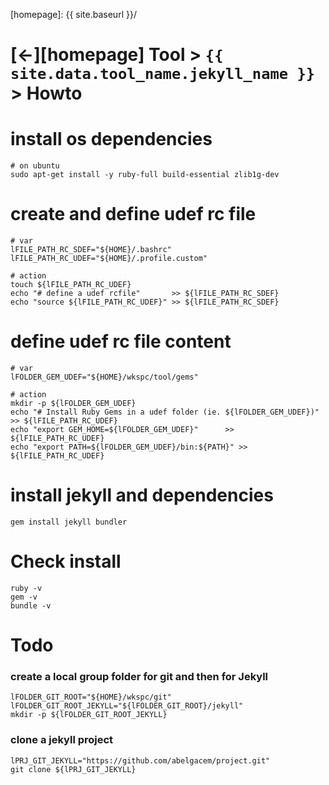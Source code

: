 ---
---


[//]: #(Reference)
[homepage]:   {{ site.baseurl }}/

# [&larr;][homepage] Tool > `{{ site.data.tool_name.jekyll_name }}` > Howto






# install os dependencies
```shell
# on ubuntu
sudo apt-get install -y ruby-full build-essential zlib1g-dev
```

# create and define udef rc file 
```shell
# var
lFILE_PATH_RC_SDEF="${HOME}/.bashrc"
lFILE_PATH_RC_UDEF="${HOME}/.profile.custom"

# action
touch ${lFILE_PATH_RC_UDEF}
echo "# define a udef rcfile"       >> ${lFILE_PATH_RC_SDEF}
echo "source ${lFILE_PATH_RC_UDEF}" >> ${lFILE_PATH_RC_SDEF}
```

# define udef rc file content
```shell
# var
lFOLDER_GEM_UDEF="${HOME}/wkspc/tool/gems"

# action
mkdir -p ${lFOLDER_GEM_UDEF}
echo "# Install Ruby Gems in a udef folder (ie. ${lFOLDER_GEM_UDEF})" >> ${lFILE_PATH_RC_UDEF}
echo "export GEM_HOME=${lFOLDER_GEM_UDEF}"      >> ${lFILE_PATH_RC_UDEF}
echo "export PATH=${lFOLDER_GEM_UDEF}/bin:${PATH}" >> ${lFILE_PATH_RC_UDEF}
```

# install jekyll and dependencies
```shell
gem install jekyll bundler
```

# Check install
```shell
ruby -v
gem -v
bundle -v
```

# Todo

### create a local group folder for git and then for Jekyll
```shell
lFOLDER_GIT_ROOT="${HOME}/wkspc/git"
lFOLDER_GIT_ROOT_JEKYLL="${lFOLDER_GIT_ROOT}/jekyll"
mkdir -p ${lFOLDER_GIT_ROOT_JEKYLL}
```

### clone a  jekyll project
```shell
lPRJ_GIT_JEKYLL="https://github.com/abelgacem/project.git"
git clone ${lPRJ_GIT_JEKYLL}
```




